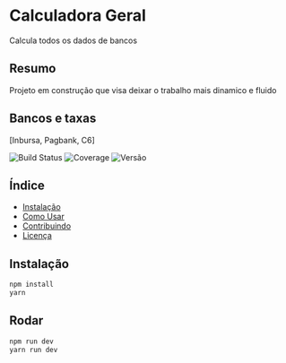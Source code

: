 # Calculadora Geral

Calcula todos os dados de bancos

## Resumo

Projeto em construção que visa deixar o trabalho mais dinamico e fluido

## Bancos e taxas
[Inbursa, Pagbank, C6]



![Build Status](https://img.shields.io/github/workflow/status/seu-usuario/seu-projeto/Build%20&%20Test)
![Coverage](https://img.shields.io/codecov/c/github/seu-usuario/seu-projeto)
![Versão](https://img.shields.io/github/v/release/seu-usuario/seu-projeto)

## Índice

- [Instalação](#instalação)
- [Como Usar](#como-usar)
- [Contribuindo](#contribuindo)
- [Licença](#licença)

## Instalação
```bash
npm install 
yarn
```
## Rodar
```bash
npm run dev
yarn run dev

